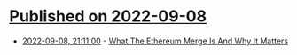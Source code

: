 # [Published on 2022-09-08](index.md)

* [2022-09-08, 21:11:00](https://soylentnews.org/article.pl?sid=22/09/07/1824225&from=rss) - [What The Ethereum Merge Is And Why It Matters](https://soylentnews.org/article.pl?sid=22/09/07/1824225&from=rss)
